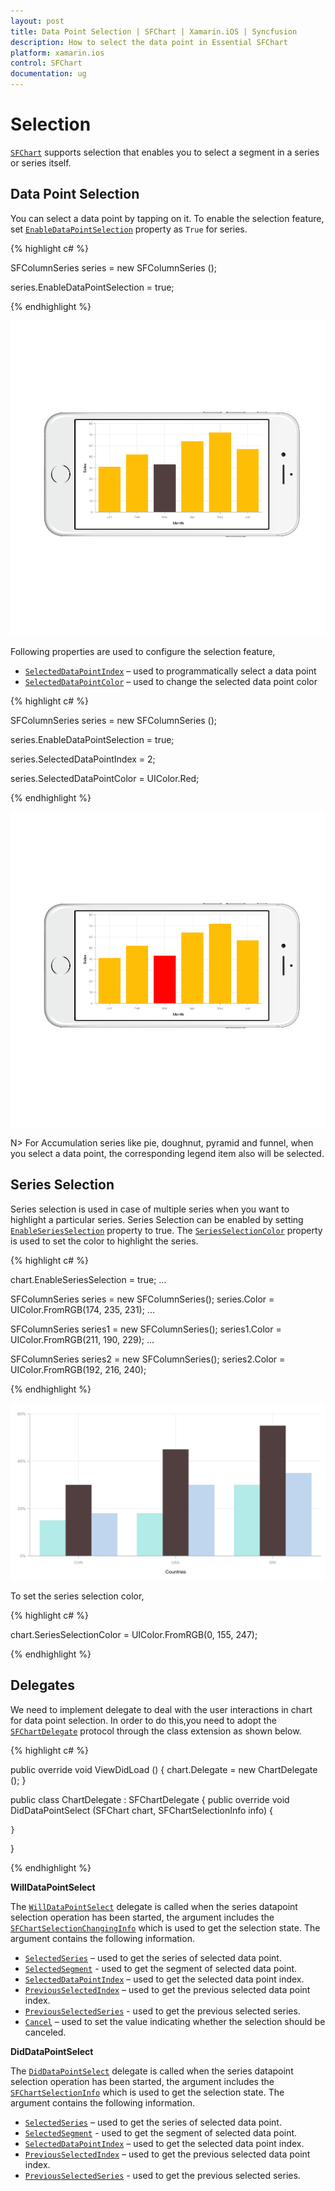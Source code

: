 ```yaml
---
layout: post
title: Data Point Selection | SFChart | Xamarin.iOS | Syncfusion
description: How to select the data point in Essential SFChart
platform: xamarin.ios
control: SFChart
documentation: ug
---
```


# Selection

[`SFChart`](https://help.syncfusion.com/cr/cref_files/xamarin-ios/Syncfusion.SFChart.iOS~Syncfusion.SfChart.iOS.SFChart.html) supports selection that enables you to select a segment in a series or series itself.

## Data Point Selection

You can select a data point by tapping on it. To enable the selection feature, set [`EnableDataPointSelection`](https://help.syncfusion.com/cr/cref_files/xamarin-ios/Syncfusion.SFChart.iOS~Syncfusion.SfChart.iOS.SFSeries~EnableDataPointSelection.html) property as `True` for series. 

{% highlight c# %}

SFColumnSeries series           = new SFColumnSeries ();

series.EnableDataPointSelection = true; 

{% endhighlight %}


![Data point selection support in Xamarin.iOS Chart](selection_images/selection_img1.png)

Following properties are used to configure the selection feature,

* [`SelectedDataPointIndex`](https://help.syncfusion.com/cr/cref_files/xamarin-ios/Syncfusion.SFChart.iOS~Syncfusion.SfChart.iOS.SFSeries~SelectedDataPointIndex.html) – used to programmatically select a data point
* [`SelectedDataPointColor`](https://help.syncfusion.com/cr/cref_files/xamarin-ios/Syncfusion.SFChart.iOS~Syncfusion.SfChart.iOS.SFSeries~SelectedDataPointColor.html) – used to change the selected data point color

{% highlight c# %}

SFColumnSeries series           = new SFColumnSeries ();

series.EnableDataPointSelection = true;

series.SelectedDataPointIndex   = 2;

series.SelectedDataPointColor   = UIColor.Red; 

{% endhighlight %}


![Selecting data point and data point color support in Xamarin.iOS Chart](selection_images/selection_img2.png)

N> For Accumulation series like pie, doughnut, pyramid and funnel, when you select a data point, the corresponding legend item also will be selected.

## Series Selection

Series selection is used in case of multiple series when you want to highlight a particular series. Series Selection can be enabled by setting [`EnableSeriesSelection`](https://help.syncfusion.com/cr/xamarin-ios/Syncfusion.SFChart.iOS~Syncfusion.SfChart.iOS.ChartBase~EnableSeriesSelection.html) property to true. The [`SeriesSelectionColor`](https://help.syncfusion.com/cr/xamarin-ios/Syncfusion.SFChart.iOS~Syncfusion.SfChart.iOS.ChartBase~SeriesSelectionColor.html) property is used to set the color to highlight the series.

{% highlight c# %}

chart.EnableSeriesSelection = true;
...

SFColumnSeries series = new SFColumnSeries();
series.Color = UIColor.FromRGB(174, 235, 231);
...

SFColumnSeries series1 = new SFColumnSeries();
series1.Color = UIColor.FromRGB(211, 190, 229);
...

SFColumnSeries series2 = new SFColumnSeries();
series2.Color = UIColor.FromRGB(192, 216, 240);

{% endhighlight %}

![Series selection support in Xamarin.iOS Chart](selection_images/seriesSelection.png)

To set the series selection color,

{% highlight c# %}

chart.SeriesSelectionColor = UIColor.FromRGB(0, 155, 247);

{% endhighlight %}

## Delegates


We need to implement delegate to deal with the user interactions in chart for data point selection. In order to do this,you need to adopt the [`SFChartDelegate`](https://help.syncfusion.com/cr/cref_files/xamarin-ios/Syncfusion.SFChart.iOS~Syncfusion.SfChart.iOS.SFChartDelegate.html) protocol through the class extension as shown below.

{% highlight c# %}

public override void ViewDidLoad ()
{
    chart.Delegate = new ChartDelegate ();
}

public class ChartDelegate : SFChartDelegate
{
    public override void DidDataPointSelect (SFChart chart, SFChartSelectionInfo info)
    {

    }
}

{% endhighlight %}



**WillDataPointSelect**

The [`WillDataPointSelect`](https://help.syncfusion.com/cr/cref_files/xamarin-ios/Syncfusion.SFChart.iOS~Syncfusion.SfChart.iOS.SFChartDelegate~WillDataPointSelect.html) delegate is called when the series datapoint selection operation has been started, the argument includes the [`SFChartSelectionChangingInfo`](https://help.syncfusion.com/cr/cref_files/xamarin-ios/Syncfusion.SFChart.iOS~Syncfusion.SfChart.iOS.SFChartSelectionChangingInfo.html) which is used to get the selection state. The argument contains the following information.

* [`SelectedSeries`](https://help.syncfusion.com/cr/cref_files/xamarin-ios/Syncfusion.SFChart.iOS~Syncfusion.SfChart.iOS.SFChartSelectionInfo~SelectedSeries.html) – used to get the series of selected data point.
* [`SelectedSegment`](https://help.syncfusion.com/cr/cref_files/xamarin-ios/Syncfusion.SFChart.iOS~Syncfusion.SfChart.iOS.SFChartSelectionInfo~SelectedSegment.html) - used to get the segment of selected data point.
* [`SelectedDataPointIndex`](https://help.syncfusion.com/cr/cref_files/xamarin-ios/Syncfusion.SFChart.iOS~Syncfusion.SfChart.iOS.SFChartSelectionInfo~SelectedDataPointIndex.html) – used to get the selected data point index.
* [`PreviousSelectedIndex`](https://help.syncfusion.com/cr/cref_files/xamarin-ios/Syncfusion.SFChart.iOS~Syncfusion.SfChart.iOS.SFChartSelectionInfo~PreviousSelectedIndex.html) – used to get the previous selected data point index.
* [`PreviousSelectedSeries`](https://help.syncfusion.com/cr/xamarin-ios/Syncfusion.SFChart.iOS~Syncfusion.SfChart.iOS.SFChartSelectionInfo~PreviousSelectedSeries.html) - used to get the previous selected series. 
* [`Cancel`](https://help.syncfusion.com/cr/cref_files/xamarin-ios/Syncfusion.SFChart.iOS~Syncfusion.SfChart.iOS.SFChartSelectionChangingInfo~Cancel.html) – used to set the value indicating whether the selection should be canceled.


**DidDataPointSelect**

The [`DidDataPointSelect`](https://help.syncfusion.com/cr/cref_files/xamarin-ios/Syncfusion.SFChart.iOS~Syncfusion.SfChart.iOS.SFChartDelegate~DidDataPointSelect.html)  delegate is called when the series datapoint selection operation has been started, the argument includes the [`SFChartSelectionInfo`](https://help.syncfusion.com/cr/cref_files/xamarin-ios/Syncfusion.SFChart.iOS~Syncfusion.SfChart.iOS.SFChartSelectionInfo.html) which is used to get the selection state. The argument contains the following information.

* [`SelectedSeries`](https://help.syncfusion.com/cr/cref_files/xamarin-ios/Syncfusion.SFChart.iOS~Syncfusion.SfChart.iOS.SFChartSelectionInfo~SelectedSeries.html) – used to get the series of selected data point.
* [`SelectedSegment`](https://help.syncfusion.com/cr/cref_files/xamarin-ios/Syncfusion.SFChart.iOS~Syncfusion.SfChart.iOS.SFChartSelectionInfo~SelectedSegment.html) - used to get the segment of selected data point.
* [`SelectedDataPointIndex`](https://help.syncfusion.com/cr/cref_files/xamarin-ios/Syncfusion.SFChart.iOS~Syncfusion.SfChart.iOS.SFChartSelectionInfo~SelectedDataPointIndex.html) – used to get the selected data point index.
* [`PreviousSelectedIndex`](https://help.syncfusion.com/cr/cref_files/xamarin-ios/Syncfusion.SFChart.iOS~Syncfusion.SfChart.iOS.SFChartSelectionInfo~PreviousSelectedIndex.html) – used to get the previous selected data point index.
* [`PreviousSelectedSeries`](https://help.syncfusion.com/cr/xamarin-ios/Syncfusion.SFChart.iOS~Syncfusion.SfChart.iOS.SFChartSelectionInfo~PreviousSelectedSeries.html) - used to get the previous selected series. 
